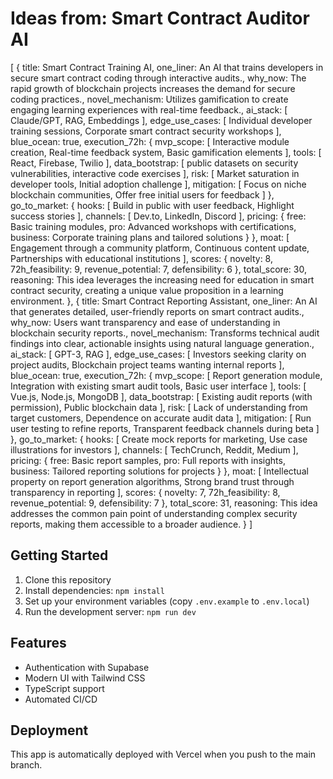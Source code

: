 # Ideas from: Smart Contract Auditor AI

[
  {
    title: Smart Contract Training AI,
    one_liner: An AI that trains developers in secure smart contract coding through interactive audits.,
    why_now: The rapid growth of blockchain projects increases the demand for secure coding practices.,
    novel_mechanism: Utilizes gamification to create engaging learning experiences with real-time feedback.,
    ai_stack: [
      Claude/GPT,
      RAG,
      Embeddings
    ],
    edge_use_cases: [
      Individual developer training sessions,
      Corporate smart contract security workshops
    ],
    blue_ocean: true,
    execution_72h: {
      mvp_scope: [
        Interactive module creation,
        Real-time feedback system,
        Basic gamification elements
      ],
      tools: [
        React,
        Firebase,
        Twilio
      ],
      data_bootstrap: [
        public datasets on security vulnerabilities,
        interactive code exercises
      ],
      risk: [
        Market saturation in developer tools,
        Initial adoption challenge
      ],
      mitigation: [
        Focus on niche blockchain communities,
        Offer free initial users for feedback
      ]
    },
    go_to_market: {
      hooks: [
        Build in public with user feedback,
        Highlight success stories
      ],
      channels: [
        Dev.to,
        LinkedIn,
        Discord
      ],
      pricing: {
        free: Basic training modules,
        pro: Advanced workshops with certifications,
        business: Corporate training plans and tailored solutions
      }
    },
    moat: [
      Engagement through a community platform,
      Continuous content update,
      Partnerships with educational institutions
    ],
    scores: {
      novelty: 8,
      72h_feasibility: 9,
      revenue_potential: 7,
      defensibility: 6
    },
    total_score: 30,
    reasoning: This idea leverages the increasing need for education in smart contract security, creating a unique value proposition in a learning environment.
  },
  {
    title: Smart Contract Reporting Assistant,
    one_liner: An AI that generates detailed, user-friendly reports on smart contract audits.,
    why_now: Users want transparency and ease of understanding in blockchain security reports.,
    novel_mechanism: Transforms technical audit findings into clear, actionable insights using natural language generation.,
    ai_stack: [
      GPT-3,
      RAG
    ],
    edge_use_cases: [
      Investors seeking clarity on project audits,
      Blockchain project teams wanting internal reports
    ],
    blue_ocean: true,
    execution_72h: {
      mvp_scope: [
        Report generation module,
        Integration with existing smart audit tools,
        Basic user interface
      ],
      tools: [
        Vue.js,
        Node.js,
        MongoDB
      ],
      data_bootstrap: [
        Existing audit reports (with permission),
        Public blockchain data
      ],
      risk: [
        Lack of understanding from target customers,
        Dependence on accurate audit data
      ],
      mitigation: [
        Run user testing to refine reports,
        Transparent feedback channels during beta
      ]
    },
    go_to_market: {
      hooks: [
        Create mock reports for marketing,
        Use case illustrations for investors
      ],
      channels: [
        TechCrunch,
        Reddit,
        Medium
      ],
      pricing: {
        free: Basic report samples,
        pro: Full reports with insights,
        business: Tailored reporting solutions for projects
      }
    },
    moat: [
      Intellectual property on report generation algorithms,
      Strong brand trust through transparency in reporting
    ],
    scores: {
      novelty: 7,
      72h_feasibility: 8,
      revenue_potential: 9,
      defensibility: 7
    },
    total_score: 31,
    reasoning: This idea addresses the common pain point of understanding complex security reports, making them accessible to a broader audience.
  }
]

## Getting Started

1. Clone this repository
2. Install dependencies: `npm install`
3. Set up your environment variables (copy `.env.example` to `.env.local`)
4. Run the development server: `npm run dev`

## Features

- Authentication with Supabase
- Modern UI with Tailwind CSS
- TypeScript support
- Automated CI/CD

## Deployment

This app is automatically deployed with Vercel when you push to the main branch.